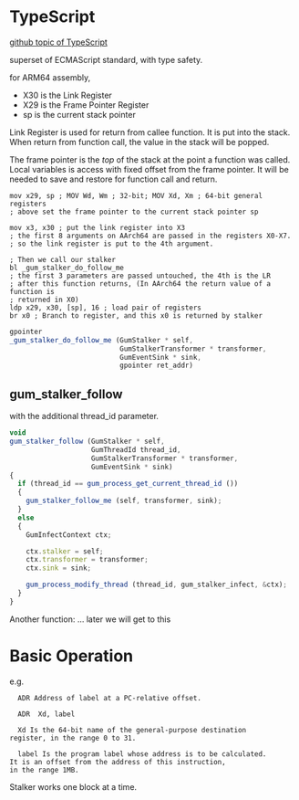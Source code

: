 # TypeScript

[github topic of TypeScript](https://github.com/topics/typescript)

superset of ECMAScript standard, with type safety.

for ARM64 assembly,

- X30 is the Link Register
- X29 is the Frame Pointer Register
- sp is the current stack pointer

Link Register is used for return from callee function. It is put into the stack.
When return from function call, the value in the stack will be popped. 

The frame pointer is the *top* of the stack at the point a function was called.
Local variables is access with fixed offset from the frame pointer.
It will be needed to save and restore for function call and return.

```ASM
mov x29, sp ; MOV Wd, Wm ; 32-bit; MOV Xd, Xm ; 64-bit general registers
; above set the frame pointer to the current stack pointer sp

mov x3, x30 ; put the link register into X3 
; the first 8 arguments on AArch64 are passed in the registers X0-X7.
; so the link register is put to the 4th argument.

; Then we call our stalker
bl _gum_stalker_do_follow_me
; the first 3 parameters are passed untouched, the 4th is the LR
; after this function returns, (In AArch64 the return value of a function is 
; returned in X0)
ldp x29, x30, [sp], 16 ; load pair of registers
br x0 ; Branch to register, and this x0 is returned by stalker
```
```javascript
gpointer
_gum_stalker_do_follow_me (GumStalker * self,
                           GumStalkerTransformer * transformer,
                           GumEventSink * sink,
                           gpointer ret_addr)


```
## gum_stalker_follow
with the additional thread_id parameter.

```javascript
void
gum_stalker_follow (GumStalker * self,
                    GumThreadId thread_id,
                    GumStalkerTransformer * transformer,
                    GumEventSink * sink)
{
  if (thread_id == gum_process_get_current_thread_id ())
  {
    gum_stalker_follow_me (self, transformer, sink);
  }
  else
  {
    GumInfectContext ctx;

    ctx.stalker = self;
    ctx.transformer = transformer;
    ctx.sink = sink;

    gum_process_modify_thread (thread_id, gum_stalker_infect, &ctx);
  }
}
```
Another function:
... later we will get to this

# Basic Operation
e.g.
```
  ADR Address of label at a PC-relative offset.

  ADR  Xd, label

  Xd Is the 64-bit name of the general-purpose destination
register, in the range 0 to 31.

  label Is the program label whose address is to be calculated.
It is an offset from the address of this instruction,
in the range 1MB.
```
Stalker works one block at a time.

